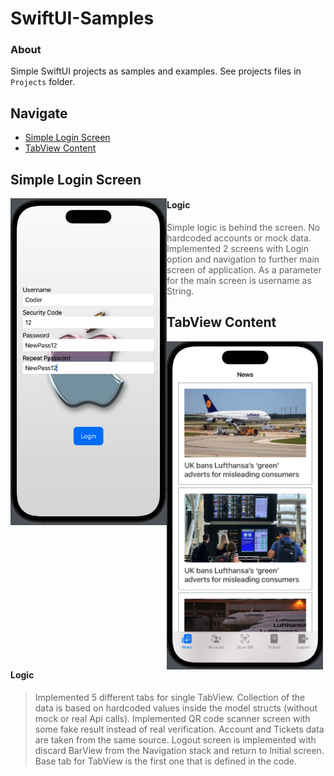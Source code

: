 # SwiftUI-Samples

### About

Simple SwiftUI projects as samples and examples. See projects files in `Projects` folder.

## Navigate

- [Simple Login Screen](#simple-login-screen)
- [TabView Content](#tabview-content)

## Simple Login Screen

<img align="left" src="Previews/SimpleLoginScreen.png" width="250">

#### Logic

> Simple logic is behind the screen. No hardcoded accounts or mock data. Implemented 2 screens with Login option and navigation to further main screen of application. As a parameter for the main screen is username as String.

## TabView Content

<img align="left" src="Previews/TabView-Content.png" width="250">

#### Logic

> Implemented 5 different tabs for single TabView. Collection of the data is based on hardcoded values inside the model structs (without mock or real Api calls). Implemented QR code scanner screen with some fake result instead of real verification. Account and Tickets data are taken from the same source. Logout screen is implemented with discard BarView from the Navigation stack and return to Initial screen. Base tab for TabView is the first one that is defined in the code.
